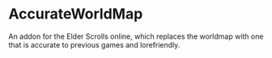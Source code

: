# AccurateWorldMap
 An addon for the Elder Scrolls online, which replaces the worldmap with one that is accurate to previous games and lorefriendly.

